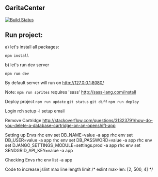 GaritaCenter
----

[![Build Status](https://travis-ci.org/garciadiazjaime/website-garitacenter.svg)](https://travis-ci.org/garciadiazjaime/website-garitacenter)

Run project:
----
a) let's install all packages:

`npm install`

b) let's run dev server

`npm run dev`

By default server will run on http://127.0.0.1:8080/

Note: `npm run sprites` requires 'sass'
http://sass-lang.com/install

Deploy project
`npm run update`
`git status`
`git diff`
`npm run deploy`

Login rch
setup -l setup email

Remove Cartridge
http://stackoverflow.com/questions/31323791/how-do-you-delete-a-database-cartridge-on-an-openshift-app

Setting up Envs
rhc env set DB_NAME=value -a app
rhc env set DB_USER=value -a app
rhc env set DB_PASSWORD=value -a app
rhc env set DJANGO_SETTINGS_MODULE=settings.prod -a app
rhc env set SENDGRID_API_KEY=value -a app

Checking Envs
rhc env list -a app

Code to increase jslint max line length limit
/* eslint max-len: [2, 500, 4] */

